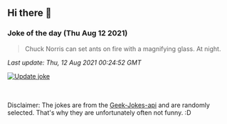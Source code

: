 ## Hi there 👋

### Joke of the day (Thu Aug 12 2021)
<!-- joke -->
>Chuck Norris can set ants on fire with a magnifying glass. At night.
<!-- /joke -->

*Last update: Thu, 12 Aug 2021 00:24:52 GMT*

[![Update joke](https://github.com/nclskfm/nclskfm/actions/workflows/joke.yml/badge.svg)](https://github.com/nclskfm/nclskfm/actions/workflows/joke.yml)

<br><br>
Disclaimer: The jokes are from the [Geek-Jokes-api](https://github.com/sameerkumar18/geek-joke-api) and are randomly selected. That's why they are unfortunately often not funny. :D
